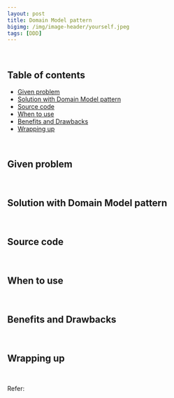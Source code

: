 ```yaml
---
layout: post
title: Domain Model pattern
bigimg: /img/image-header/yourself.jpeg
tags: [DDD]
---
```





<br>

## Table of contents
- [Given problem](#given-problem)
- [Solution with Domain Model pattern](#solution-with-domain-model-pattern)
- [Source code](#source-code)
- [When to use](#when-to-use)
- [Benefits and Drawbacks](#benefits-and-drawbacks)
- [Wrapping up](#wrapping-up)

<br>

## Given problem






<br>

## Solution with Domain Model pattern






<br>

## Source code





<br>

## When to use





<br>

## Benefits and Drawbacks





<br>

## Wrapping up




<br>

Refer:

[]()

[]()

[]()

[]()